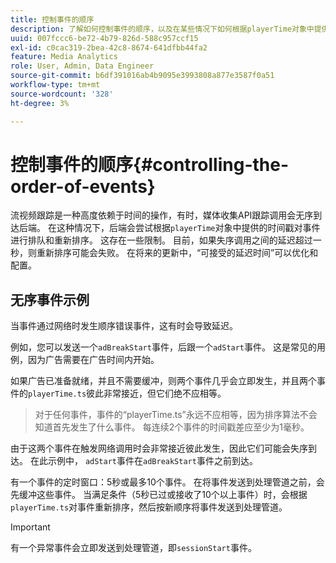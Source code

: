 ```yaml
---
title: 控制事件的顺序
description: 了解如何控制事件的顺序，以及在某些情况下如何根据playerTime对象中提供的时间戳对事件进行重新排序。
uuid: 007fccc6-be72-4b79-826d-588c957ccf15
exl-id: c0cac319-2bea-42c8-8674-641dfbb44fa2
feature: Media Analytics
role: User, Admin, Data Engineer
source-git-commit: b6df391016ab4b9095e3993808a877e3587f0a51
workflow-type: tm+mt
source-wordcount: '328'
ht-degree: 3%

---
```


# 控制事件的顺序{#controlling-the-order-of-events}

流视频跟踪是一种高度依赖于时间的操作，有时，媒体收集API跟踪调用会无序到达后端。 在这种情况下，后端会尝试根据`playerTime`对象中提供的时间戳对事件进行排队和重新排序。  这存在一些限制。 目前，如果失序调用之间的延迟超过一秒，则重新排序可能会失败。 在将来的更新中，“可接受的延迟时间”可以优化和配置。

## 无序事件示例

当事件通过网络时发生顺序错误事件，这有时会导致延迟。

例如，您可以发送一个`adBreakStart`事件，后跟一个`adStart`事件。 这是常见的用例，因为广告需要在广告时间内开始。

如果广告已准备就绪，并且不需要缓冲，则两个事件几乎会立即发生，并且两个事件的`playerTime.ts`彼此非常接近，但它们绝不应相等。

> 对于任何事件，事件的“playerTime.ts”永远不应相等，因为排序算法不会知道首先发生了什么事件。 每连续2个事件的时间戳差应至少为1毫秒。

由于这两个事件在触发网络调用时会非常接近彼此发生，因此它们可能会失序到达。 在此示例中， `adStart`事件在`adBreakStart`事件之前到达。


有一个事件的定时窗口：5秒或最多10个事件。 在将事件发送到处理管道之前，会先缓冲这些事件。 当满足条件（5秒已过或接收了10个以上事件）时，会根据`playerTime.ts`对事件重新排序，然后按新顺序将事件发送到处理管道。

>[!IMPORTANT]
>
>有一个异常事件会立即发送到处理管道，即`sessionStart`事件。
